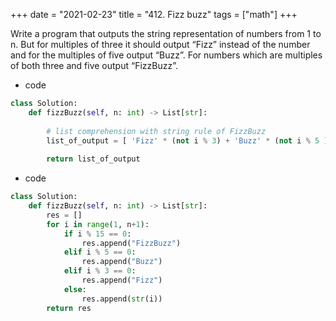 +++ 
date = "2021-02-23"
title = "412. Fizz buzz"
tags = ["math"]
+++

Write a program that outputs the string representation of numbers from 1 to n.
But for multiples of three it should output “Fizz” instead of the number and for the multiples of five output “Buzz”. For numbers which are multiples of both three and five output “FizzBuzz”.

- code
```py
class Solution:
    def fizzBuzz(self, n: int) -> List[str]:
        
        # list comprehension with string rule of FizzBuzz
        list_of_output = [ 'Fizz' * (not i % 3) + 'Buzz' * (not i % 5 ) or str(i) for i in range(1, n+1) ]
        
        return list_of_output

```
- code
```py
class Solution:
    def fizzBuzz(self, n: int) -> List[str]:
        res = []
        for i in range(1, n+1):
            if i % 15 == 0:
                res.append("FizzBuzz")
            elif i % 5 == 0:
                res.append("Buzz")
            elif i % 3 == 0:
                res.append("Fizz")
            else:
                res.append(str(i))
        return res

```

